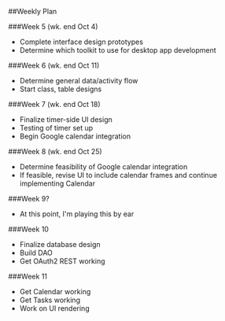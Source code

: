##Weekly Plan

###Week 5 (wk. end Oct 4)
* Complete interface design prototypes
* Determine which toolkit to use for desktop app development

###Week 6 (wk. end Oct 11)
* Determine general data/activity flow
* Start class, table designs

###Week 7 (wk. end Oct 18)
* Finalize timer-side UI design
* Testing of timer set up
* Begin Google calendar integration

###Week 8 (wk. end Oct 25)
* Determine feasibility of Google calendar integration
* If feasible, revise UI to include calendar frames and continue implementing Calendar

###Week 9?
* At this point, I'm playing this by ear

###Week 10
* Finalize database design
* Build DAO
* Get OAuth2 REST working

###Week 11
* Get Calendar working
* Get Tasks working
* Work on UI rendering